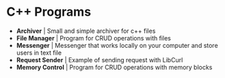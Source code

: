 # C++ Programs
* <b>Archiver</b> | Small and simple archiver for c++ files
* <b>File Manager</b> | Program for CRUD operations with files
* <b>Messenger</b> | Messenger that works locally on your computer and store users in text file
* <b>Request Sender</b> | Example of sending request with LibCurl
* <b>Memory Control</b> | Program for CRUD operations with memory blocks
